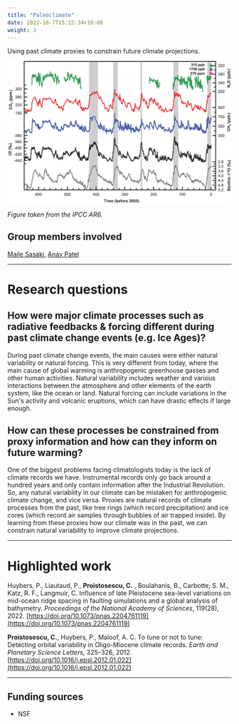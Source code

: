 ```yaml
---
title: "Paleoclimate"
date: 2022-10-7T15:15:34+10:00
weight: 3
---
```


Using past climate proxies to constrain future climate projections. 

![Paleo](/images/figures/paleo_figgy.jpeg)

_Figure taken from the IPCC AR6._

## Group members involved

[Maile Sasaki](https://cdds-at-uiuc.github.io/team/maile-sasaki/), [Anay Patel](https://cdds-at-uiuc.github.io/team/anay-patel/)

---

# Research questions

## How were major climate processes such as radiative feedbacks & forcing different during past climate change events (e.g. Ice Ages)?

During past climate change events, the main causes were either natural variability or natural forcing. This is very different from today, where the main cause of global warming is anthropogenic greenhouse gasses and other human activities. Natural variability includes weather and various interactions between the atmosphere and other elements of the earth system, like the ocean or land. Natural forcing can include variations in the Sun's activity and volcanic eruptions, which can have drastic effects if large enough.

## How can these processes be constrained from proxy information and how can they inform on future warming?

One of the biggest problems facing climatologists today is the lack of climate records we have. Instrumental records only go back around a hundred years and only contain information after the Industrial Revolution. So, any natural variability in our climate can be mistaken for anthropogenic climate change, and vice versa. Proxies are natural records of climate processes from the past, like tree rings (which record precipitation) and ice cores (which record air samples through bubbles of air trapped inside). By learning from these proxies how our climate was in the past, we can constrain natural variability to improve climate projections.

---

# Highlighted work

Huybers, P., Liautaud, P., **Proistosescu, C.** , Boulahanis, B.,  Carbotte, S. M., Katz, R. F., Langmuir, C. Influence of late Pleistocene sea-level variations on mid-ocean ridge spacing in faulting simulations and a global analysis of bathymetry. _Proceedings of the National Academy of Sciences_, 119(28), 2022. [https://doi.org/10.1073/pnas.2204761119](https://doi.org/10.1073/pnas.2204761119)

**Proistosescu, C.**, Huybers, P., Maloof, A. C. To tune or not to tune: Detecting orbital variability in Oligo-Miocene climate records. _Earth and Planetary Science Letters_, 325–326, 2012. [https://doi.org/10.1016/j.epsl.2012.01.022](https://doi.org/10.1016/j.epsl.2012.01.022)

---

## Funding sources
- NSF
